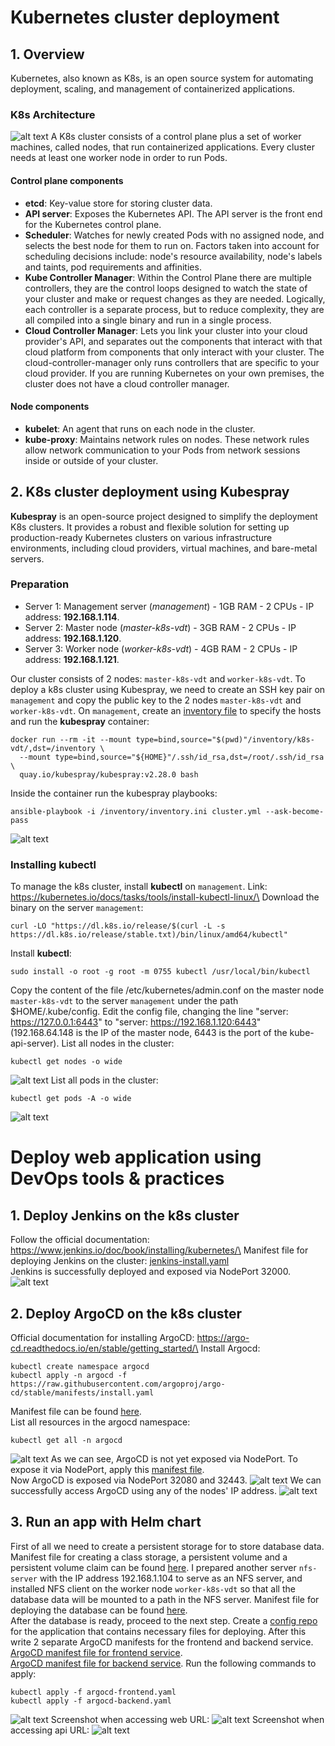 # Kubernetes cluster deployment
## 1. Overview
Kubernetes, also known as K8s, is an open source system for automating deployment, scaling, and management of containerized applications.
### K8s Architecture
![alt text](./k8s_deployment//k8s_architecture.png)
A K8s cluster consists of a control plane plus a set of worker machines, called nodes, that run containerized applications. Every cluster needs at least one worker node in order to run Pods.
#### Control plane components
- **etcd**: Key-value store for storing cluster data.
- **API server**: Exposes the Kubernetes API. The API server is the front end for the Kubernetes control plane.
- **Scheduler**: Watches for newly created Pods with no assigned node, and selects the best node for them to run on. Factors taken into account for scheduling decisions include: node's resource availability, node's labels and taints, pod requirements and affinities.
- **Kube Controller Manager**: Within the Control Plane there are multiple controllers, they are the control loops designed to watch the state of your cluster and make or request changes as they are needed. Logically, each controller is a separate process, but to reduce complexity, they are all compiled into a single binary and run in a single process.
- **Cloud Controller Manager**: Lets you link your cluster into your cloud provider's API, and separates out the components that interact with that cloud platform from components that only interact with your cluster.
The cloud-controller-manager only runs controllers that are specific to your cloud provider. If you are running Kubernetes on your own premises, the cluster does not have a cloud controller manager.
#### Node components
- **kubelet**: An agent that runs on each node in the cluster.
- **kube-proxy**: Maintains network rules on nodes.  These network rules allow network communication to your Pods from network sessions inside or outside of your cluster.
## 2. K8s cluster deployment using Kubespray
**Kubespray** is an open-source project designed to simplify the deployment K8s clusters. It provides a robust and flexible solution for setting up production-ready Kubernetes clusters on various infrastructure environments, including cloud providers, virtual machines, and bare-metal servers.
### Preparation
- Server 1: Management server (*management*) - 1GB RAM - 2 CPUs - IP address: **192.168.1.114**.
- Server 2: Master node (*master-k8s-vdt*) - 3GB RAM - 2 CPUs - IP address: **192.168.1.120**.
- Server 3: Worker node (*worker-k8s-vdt*) - 4GB RAM - 2 CPUs - IP address: **192.168.1.121**.

Our cluster consists of 2 nodes: `master-k8s-vdt` and `worker-k8s-vdt`. To deploy a k8s cluster using Kubespray, we need to create an SSH key pair on `management` and copy the public key to the 2 nodes `master-k8s-vdt` and `worker-k8s-vdt`.
On `management`, create an [inventory file](./k8s_deployment/inventory.ini) to specify the hosts and run the **kubespray** container:
```
docker run --rm -it --mount type=bind,source="$(pwd)"/inventory/k8s-vdt/,dst=/inventory \
  --mount type=bind,source="${HOME}"/.ssh/id_rsa,dst=/root/.ssh/id_rsa \
  quay.io/kubespray/kubespray:v2.28.0 bash
```
Inside the container run the kubespray playbooks:
```
ansible-playbook -i /inventory/inventory.ini cluster.yml --ask-become-pass
```
![alt text](./k8s_deployment/k8s_deploy_result.png)
### Installing kubectl
To manage the k8s cluster, install **kubectl** on `management`.
Link: https://kubernetes.io/docs/tasks/tools/install-kubectl-linux/\
Download the binary on the server `management`:
```
curl -LO "https://dl.k8s.io/release/$(curl -L -s https://dl.k8s.io/release/stable.txt)/bin/linux/amd64/kubectl"
```
Install **kubectl**:
```
sudo install -o root -g root -m 0755 kubectl /usr/local/bin/kubectl
```
Copy the content of the file /etc/kubernetes/admin.conf on the master node `master-k8s-vdt`  to the server `management` under the path $HOME/.kube/config.
Edit the config file, changing the line "server: https://127.0.0.1:6443" to "server: https://192.168.1.120:6443" (192.168.64.148 is the IP of the master node, 6443 is the port of the kube-api-server).
List all nodes in the cluster:
```
kubectl get nodes -o wide
```
![alt text](./k8s_deployment/get_all_nodes.png)
List all pods in the cluster:
```
kubectl get pods -A -o wide
```
![alt text](./k8s_deployment/get_all_pods.png)

# Deploy web application using DevOps tools & practices
## 1. Deploy Jenkins on the k8s cluster
Follow the official documentation: https://www.jenkins.io/doc/book/installing/kubernetes/\
Manifest file for deploying Jenkins on the cluster: [jenkins-install.yaml](./k8s_helm_chart/jenkins-install.yaml)\
Jenkins is successfully deployed and exposed via NodePort 32000.
![alt text](./k8s_helm_chart/jenkins-interface.png)
## 2. Deploy ArgoCD on the k8s cluster
Official documentation for installing ArgoCD: https://argo-cd.readthedocs.io/en/stable/getting_started/\
Install Argocd:
```
kubectl create namespace argocd
kubectl apply -n argocd -f https://raw.githubusercontent.com/argoproj/argo-cd/stable/manifests/install.yaml
```
Manifest file can be found [here](https://raw.githubusercontent.com/argoproj/argo-cd/stable/manifests/install.yaml).\
List all resources in the argocd namespace:
```
kubectl get all -n argocd
```
![alt text](./k8s_helm_chart/argocd-list-all.png)
As we can see, ArgoCD is not yet exposed via NodePort. To expose it via NodePort, apply this [manifest file](./k8s_helm_chart/argocd_svc.yaml).\
Now ArgoCD is exposed via NodePort 32080 and 32443.
![alt text](./k8s_helm_chart/argocd_expose_result.png)
We can successfully access ArgoCD using any of the nodes' IP address.
![alt text](./k8s_helm_chart/argocd-interface.png)
## 3. Run an app with Helm chart
First of all we need to create a persistent storage for to store database data. Manifest file for creating a class storage, a persistent volume and a persistent volume claim can be found [here](./k8s_helm_chart/volume.yaml).
I prepared another server `nfs-server` with the IP address 192.168.1.104 to serve as an NFS server, and installed NFS client on the worker node `worker-k8s-vdt` so that all the database data will be mounted to a path in the NFS server.
Manifest file for deploying the database can be found [here](./k8s_helm_chart/mongodb-install.yaml).\
After the database is ready, proceed to the next step. Create a [config repo](https://github.com/mthanghoang/demo-app.git) for the application that contains necessary files for deploying.
After this write 2 separate ArgoCD manifests for the frontend and backend service.\
[ArgoCD manifest file for frontend service](./k8s_helm_chart/argocd-frontend.yaml).\
[ArgoCD manifest file for backend service](./k8s_helm_chart/argocd_backend.yaml).
Run the following commands to apply:
```
kubectl apply -f argocd-frontend.yaml
kubectl apply -f argocd-backend.yaml
```
![alt text](./k8s_helm_chart/argocd-apps.png)
Screenshot when accessing web URL:
![alt text](./k8s_helm_chart/web-url.png)
Screenshot when accessing api URL:
![alt text](./k8s_helm_chart/api-url.png)

